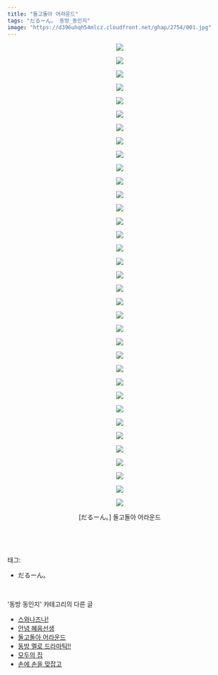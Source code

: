 ```yaml
---
title: "돌고돌아 어라운드"
tags: "だるーん。 동방_동인지"
image: "https://d396uhqh54mlcz.cloudfront.net/ghap/2754/001.jpg"
---
```

<div class="article">
<p style="text-align: center; clear: none; float: none;"><img src="{{ site.imgserver7 }}/ghap/2754/001.jpg"/></p>
<p style="text-align: center; clear: none; float: none;"><img src="{{ site.imgserver7 }}/ghap/2754/002.jpg"/></p>
<p style="text-align: center; clear: none; float: none;"><img src="{{ site.imgserver7 }}/ghap/2754/003.jpg"/></p>
<p style="text-align: center; clear: none; float: none;"><img src="{{ site.imgserver7 }}/ghap/2754/004.jpg"/></p>
<p style="text-align: center; clear: none; float: none;"><img src="{{ site.imgserver7 }}/ghap/2754/005.jpg"/></p>
<p style="text-align: center; clear: none; float: none;"><img src="{{ site.imgserver7 }}/ghap/2754/006.jpg"/></p>
<p style="text-align: center; clear: none; float: none;"><img src="{{ site.imgserver7 }}/ghap/2754/007.jpg"/></p>
<p style="text-align: center; clear: none; float: none;"><img src="{{ site.imgserver7 }}/ghap/2754/008.jpg"/></p>
<p style="text-align: center; clear: none; float: none;"><img src="{{ site.imgserver7 }}/ghap/2754/009.jpg"/></p>
<p style="text-align: center; clear: none; float: none;"><img src="{{ site.imgserver7 }}/ghap/2754/010.jpg"/></p>
<p style="text-align: center; clear: none; float: none;"><img src="{{ site.imgserver7 }}/ghap/2754/011.jpg"/></p>
<p style="text-align: center; clear: none; float: none;"><img src="{{ site.imgserver7 }}/ghap/2754/012.jpg"/></p>
<p style="text-align: center; clear: none; float: none;"><img src="{{ site.imgserver7 }}/ghap/2754/013.jpg"/></p>
<p style="text-align: center; clear: none; float: none;"><img src="{{ site.imgserver7 }}/ghap/2754/014.jpg"/></p>
<p style="text-align: center; clear: none; float: none;"><img src="{{ site.imgserver7 }}/ghap/2754/015.jpg"/></p>
<p style="text-align: center; clear: none; float: none;"><img src="{{ site.imgserver7 }}/ghap/2754/016.jpg"/></p>
<p style="text-align: center; clear: none; float: none;"><img src="{{ site.imgserver7 }}/ghap/2754/017.jpg"/></p>
<p style="text-align: center; clear: none; float: none;"><img src="{{ site.imgserver7 }}/ghap/2754/018.jpg"/></p>
<p style="text-align: center; clear: none; float: none;"><img src="{{ site.imgserver7 }}/ghap/2754/019.jpg"/></p>
<p style="text-align: center; clear: none; float: none;"><img src="{{ site.imgserver7 }}/ghap/2754/020.jpg"/></p>
<p style="text-align: center; clear: none; float: none;"><img src="{{ site.imgserver7 }}/ghap/2754/021.jpg"/></p>
<p style="text-align: center; clear: none; float: none;"><img src="{{ site.imgserver7 }}/ghap/2754/022.jpg"/></p>
<p style="text-align: center; clear: none; float: none;"><img src="{{ site.imgserver7 }}/ghap/2754/023.jpg"/></p>
<p style="text-align: center; clear: none; float: none;"><img src="{{ site.imgserver7 }}/ghap/2754/024.jpg"/></p>
<p style="text-align: center; clear: none; float: none;"><img src="{{ site.imgserver7 }}/ghap/2754/025.jpg"/></p>
<p style="text-align: center; clear: none; float: none;"><img src="{{ site.imgserver7 }}/ghap/2754/026.jpg"/></p>
<p style="text-align: center; clear: none; float: none;"><img src="{{ site.imgserver7 }}/ghap/2754/027.jpg"/></p>
<p style="text-align: center; clear: none; float: none;"><img src="{{ site.imgserver7 }}/ghap/2754/028.jpg"/></p>
<p style="text-align: center; clear: none; float: none;"><img src="{{ site.imgserver7 }}/ghap/2754/029.jpg"/></p>
<p style="text-align: center; clear: none; float: none;"><img src="{{ site.imgserver7 }}/ghap/2754/030.jpg"/></p>
<p style="text-align: center; clear: none; float: none;"><img src="{{ site.imgserver7 }}/ghap/2754/031.jpg"/></p>
<p style="text-align: center; clear: none; float: none;"><img src="{{ site.imgserver7 }}/ghap/2754/032.jpg"/></p>
<p style="text-align: center; clear: none; float: none;"><img src="{{ site.imgserver7 }}/ghap/2754/033.jpg"/></p>
<p style="text-align: center; clear: none; float: none;"><img src="{{ site.imgserver7 }}/ghap/2754/034.jpg"/></p>
<p style="text-align: center; clear: none; float: none;"><img src="{{ site.imgserver7 }}/ghap/2754/035.jpg"/></p>
<p style="text-align: center; clear: none; float: none;">[だるーん。] 돌고돌아 어라운드</p>
<p><br/></p>
</div><br/>
<div class="tagTrail">
<p>태그: </p>
<ul>
<li>だるーん。</li>
</ul>
</div><br/>
<div class="another">
<p>'동방 동인지' 카테고리의 다른 글</p>
<ul>
<li><a href="/ghap_2757">스와나즈나!</a></li>
<li><a href="/ghap_2755">안녕 혜음선생</a></li>
<li><a href="/ghap_2754">돌고돌아 어라운드</a></li>
<li><a href="/ghap_2753">동방 멜로 드라마틱!!</a></li>
<li><a href="/ghap_2752">모두의 집</a></li>
<li><a href="/ghap_2751">손에 손을 맞잡고</a></li>
</ul>
</div><br/>
<div class="cb_module cb_fluid">
<div class="cb_wrt cb_profile">
</div><!-- commentList close -->
</div><br/>
